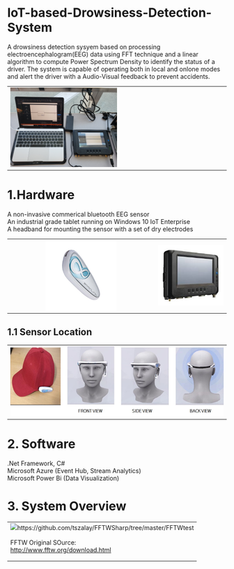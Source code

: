 # IoT-based-Drowsiness-Detection-System
A drowsiness detection sysyem based on processing electroencephalogram(EEG) data using FFT technique and a linear algorithm to compute Power Spectrum Density to identify the status of a driver. The system is capable of operating both in local and onlone modes and alert the driver with a Audio-Visual feedback to prevent accidents. 

<table>
  <tr><td> <img src = 'img/system.jpg' width="50%" > </td></tr>
</table>

<H1>1.Hardware </H1>
A non-invasive commerical bluetooth EEG sensor <br>
An industrial grade tablet running on Windows 10 IoT Enterprise<br>
A headband for mounting the sensor with a set of dry electrodes<br>

<table>
  <tr><td align="center"> <img src ='img/eegsensor.jpg' width="50%" height="50%"> </td> <td> <img src='img/mt7000.jpg'> </td></tr>
</table>

<H2> 1.1 Sensor Location </H2>
<table>
  <tr><td> <img src = 'img/sensorlocation.jpg'> </td></tr>
</table>

<H1> 2. Software </H1>
.Net Framework, C# <br>
Microsoft Azure (Event Hub, Stream Analytics) <br>
Microsoft Power Bi (Data Visualization) <br>

<H1> 3. System Overview </H1>
<table>
  <tr><td> <img src = "img/systemdesign.PNG'> </td></tr>
</table>
(1) Sensor (headset + EEG sensor) <br>
(2) Tablet running on Windows 10 IoT Enterprise OS (Local Mode) <br>
(3) Azure + Power Bi (Online Mode) <br>

<H2> 3.1 FFTW Wrapper - libfftw3-3.dll </H2>

FFTW is a C subroutine library for computing the discrete Fourier transform (DFT) in one or more dimensions, of arbitrary input size, and of both real and complex data.<br>

FFTW wrapper written by Tamas Szalay:<br>
https://github.com/tszalay/FFTWSharp/tree/master/FFTWtest<br>
<br>
FFTW Original SOurce:<br>
http://www.fftw.org/download.html<br>
